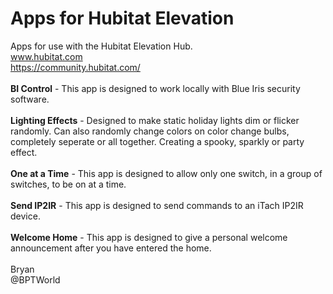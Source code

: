 # Apps for Hubitat Elevation
Apps for use with the Hubitat Elevation Hub.<br>
www.hubitat.com<br>
https://community.hubitat.com/
<br><br>
**BI Control** - This app is designed to work locally with Blue Iris security software.
<br><br>
**Lighting Effects** - Designed to make static holiday lights dim or flicker randomly. Can also randomly change colors on color change bulbs, completely seperate or all together. Creating a spooky, sparkly or party effect.
<br><br>
**One at a Time** - This app is designed to allow only one switch, in a group of switches, to be on at a time.
<br><br>
**Send IP2IR** - This app is designed to send commands to an iTach IP2IR device.
<br><br>
**Welcome Home** - This app is designed to give a personal welcome announcement after you have entered the home.
<br><br>
Bryan<br>
@BPTWorld
